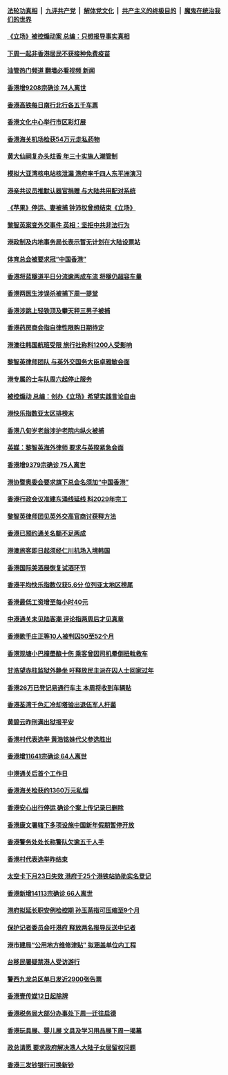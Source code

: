 ####  [法轮功真相](../../../../basic/blob/master/README.md?t=01140012) &nbsp;|&nbsp; [九评共产党](../../../../9ping.md/blob/master/README.md?t=01140012) &nbsp;|&nbsp; [解体党文化](../../../../jtdwh.md/blob/master/README.md?t=01140012)  &nbsp;|&nbsp; [共产主义的终极目的](../../../../gczydzjmd.md/blob/master/README.md?t=01140012) &nbsp;|&nbsp; [魔鬼在统治我们的世界](../../../../mgztzwmdsj.md/blob/master/README.md?t=01140012) 

#### [《立场》被控煽动案 总编：只想报导事实真相](../pages/nsc415/n13906324.md?t=01140012) 

#### [下周一起非香港居民不获接种免费疫苗](../pages/nsc415/n13905983.md?t=01140012) 

#### [油管热门频道 翻墙必看视频 新闻](http://129.146.143.75:81/youtube.html?01140012)

#### [香港增9208宗确诊 74人离世](../pages/nsc415/n13905963.md?t=01140012) 

#### [香港高铁每日南行北行各五千车票](../pages/nsc415/n13905889.md?t=01140012) 

#### [香港文化中心举行市区彩灯展](../pages/nsc415/n13905871.md?t=01140012) 

#### [香港海关机场检获54万元走私药物](../pages/nsc415/n13905847.md?t=01140012) 

#### [黄大仙祠复办头炷香 年三十实施人潮管制](../pages/nsc415/n13905830.md?t=01140012) 

#### [模拟大亚湾核电站核泄漏 港府率千四人东平洲演习](../pages/nsc415/n13905790.md?t=01140012) 

#### [港亲共议员推默认器官捐赠 与大陆共用配对系统](../pages/nsc415/n13905168.md?t=01140012) 

#### [《苹果》停运、妻被捕 钟沛权曾想结束《立场》](../pages/nsc415/n13905089.md?t=01140012) 

#### [黎智英案变外交事件 英相：坚拒中共非法行为](../pages/nsc415/n13904982.md?t=01140012) 

#### [港政制及内地事务局长表示暂无计划在大陆设票站](../pages/nsc415/n13905026.md?t=01140012) 

#### [体育总会被要求冠“中国香港”](../pages/nsc415/n13905020.md?t=01140012) 

#### [香港将蓝隧道平日分流逾两成车流 将隧仍超容车量](../pages/nsc415/n13905006.md?t=01140012) 

#### [香港两医生涉误杀被捕下周一提堂](../pages/nsc415/n13904968.md?t=01140012) 

#### [香港涉跳上轻铁顶及攀天秤三男子被捕](../pages/nsc415/n13904963.md?t=01140012) 

#### [香港药房商会指自律性限购日期待定](../pages/nsc415/n13904945.md?t=01140012) 

#### [港澳往韩国航班受限 旅行社称料1200人受影响](../pages/nsc415/n13904940.md?t=01140012) 

#### [黎智英律师团队 与英外交国务大臣卓雅敏会面](../pages/nsc415/n13904931.md?t=01140012) 

#### [港专属的士车队周六起停止服务](../pages/nsc415/n13904923.md?t=01140012) 

#### [被控煽动 总编：创办《立场》希望实践言论自由](../pages/nsc415/n13904233.md?t=01140012) 

#### [港快乐指数亚太区排榜末](../pages/nsc415/n13904235.md?t=01140012) 

#### [香港八旬岁老翁涉护老院内纵火被捕](../pages/nsc415/n13904207.md?t=01140012) 

#### [英媒：黎智英海外律师 要求与英揆紧急会面](../pages/nsc415/n13904206.md?t=01140012) 

#### [香港增9379宗确诊 75人离世](../pages/nsc415/n13904201.md?t=01140012) 

#### [港协暨奥委会要求旗下总会名须加“中国香港”](../pages/nsc415/n13904198.md?t=01140012) 

#### [香港行政会议准建东涌线延线 料2029年完工](../pages/nsc415/n13904183.md?t=01140012) 

#### [黎智英律师团见英外交高官商讨获释方法](../pages/nsc415/n13904172.md?t=01140012) 

#### [香港已预约通关名额不足两成](../pages/nsc415/n13904171.md?t=01140012) 

#### [港澳旅客即日起须经仁川机场入境韩国](../pages/nsc415/n13904133.md?t=01140012) 

#### [香港国际美酒展恢复试酒环节](../pages/nsc415/n13904124.md?t=01140012) 

#### [香港平均快乐指数仅获5.6分 位列亚太地区榜尾](../pages/nsc415/n13904120.md?t=01140012) 

#### [香港最低工资增至每小时40元](../pages/nsc415/n13904113.md?t=01140012) 

#### [中港通关未见陆客潮 评论指两周后才见真章](../pages/nsc415/n13903502.md?t=01140012) 

#### [香港歌手庄正等10人被判囚50至52个月](../pages/nsc415/n13903475.md?t=01140012) 

#### [香港观塘小巴撞壆酿十伤 乘客曾因司机晕倒扭軚救车](../pages/nsc415/n13903466.md?t=01140012) 

#### [甘浩望赤柱监狱外静坐 吁释放民主派在囚人士回家过年](../pages/nsc415/n13903460.md?t=01140012) 

#### [香港26万已登记易通行车主 本周将收到车辆贴](../pages/nsc415/n13903457.md?t=01140012) 

#### [香港荃湾千色汇冷却塔验出退伍军人杆菌](../pages/nsc415/n13903452.md?t=01140012) 

#### [黄碧云昨刑满出狱报平安](../pages/nsc415/n13903447.md?t=01140012) 

#### [香港村代表选举 黄浩铭妹代父参选胜出](../pages/nsc415/n13903441.md?t=01140012) 

#### [香港增11641宗确诊 64人离世](../pages/nsc415/n13903433.md?t=01140012) 

#### [中港通关后首个工作日](../pages/nsc415/n13903420.md?t=01140012) 

#### [香港海关检获约1360万元私烟](../pages/nsc415/n13902749.md?t=01140012) 

#### [香港安心出行停运 确诊个案上传记录已删除](../pages/nsc415/n13902733.md?t=01140012) 

#### [香港康文署辖下多项设施中国新年假期暂停开放](../pages/nsc415/n13902727.md?t=01140012) 

#### [香港警务处处长称警队欠逾五千人手](../pages/nsc415/n13902715.md?t=01140012) 

#### [香港村代表选举昨结束](../pages/nsc415/n13902699.md?t=01140012) 

#### [太空卡下月23日失效 港府于25个港铁站协助实名登记](../pages/nsc415/n13902692.md?t=01140012) 

#### [香港新增14113宗确诊 66人离世](../pages/nsc415/n13902681.md?t=01140012) 

#### [港府拟延长职安例检控期 孙玉菡指可压缩至9个月](../pages/nsc415/n13902673.md?t=01140012) 

#### [保护记者委员会吁港府 释放两名报导反送中记者](../pages/nsc415/n13902660.md?t=01140012) 

#### [港市建局“公用地方维修津贴” 拟涵盖单位内工程](../pages/nsc415/n13902641.md?t=01140012) 

#### [台移民署疑禁港人受访游行](../pages/nsc415/n13902380.md?t=01140012) 

#### [警西九龙总区单日发近2900张告票](../pages/nsc415/n13900446.md?t=01140012) 

#### [香港壹传媒12日起除牌](../pages/nsc415/n13900441.md?t=01140012) 

#### [香港税务局大部分办事处下周一迁往启德](../pages/nsc415/n13900431.md?t=01140012) 

#### [香港玩具展、婴儿展 文具及学习用品展下周一揭幕](../pages/nsc415/n13900426.md?t=01140012) 

#### [政总请愿 要求政府解决港人大陆子女居留权问题](../pages/nsc415/n13900411.md?t=01140012) 

#### [香港三发钞银行可换新钞](../pages/nsc415/n13900400.md?t=01140012) 

<img src='http://gfw-breaker.win/goodnews/indexes/nsc415.md' width='0px' height='0px'/>
